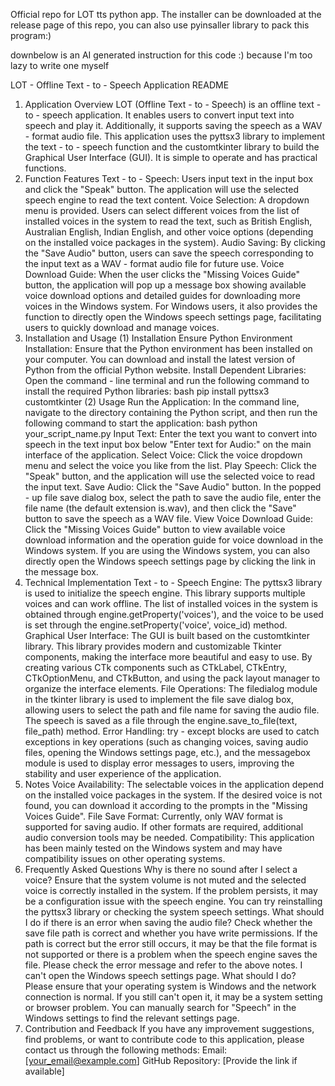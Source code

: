 Official repo for LOT tts python app. The installer can be downloaded at the release page of this repo, you can also use pyinsaller library to pack this program:)

downbelow is an AI generated instruction for this code :) because I'm too lazy to write one myself

LOT - Offline Text - to - Speech Application README
1. Application Overview
LOT (Offline Text - to - Speech) is an offline text - to - speech application. It enables users to convert input text into speech and play it. Additionally, it supports saving the speech as a WAV - format audio file. This application uses the pyttsx3 library to implement the text - to - speech function and the customtkinter library to build the Graphical User Interface (GUI). It is simple to operate and has practical functions.
2. Function Features
Text - to - Speech: Users input text in the input box and click the "Speak" button. The application will use the selected speech engine to read the text content.
Voice Selection: A dropdown menu is provided. Users can select different voices from the list of installed voices in the system to read the text, such as British English, Australian English, Indian English, and other voice options (depending on the installed voice packages in the system).
Audio Saving: By clicking the "Save Audio" button, users can save the speech corresponding to the input text as a WAV - format audio file for future use.
Voice Download Guide: When the user clicks the "Missing Voices Guide" button, the application will pop up a message box showing available voice download options and detailed guides for downloading more voices in the Windows system. For Windows users, it also provides the function to directly open the Windows speech settings page, facilitating users to quickly download and manage voices.
3. Installation and Usage
(1) Installation
Ensure Python Environment Installation: Ensure that the Python environment has been installed on your computer. You can download and install the latest version of Python from the official Python website.
Install Dependent Libraries: Open the command - line terminal and run the following command to install the required Python libraries:
bash
pip install pyttsx3 customtkinter
(2) Usage
Run the Application: In the command line, navigate to the directory containing the Python script, and then run the following command to start the application:
bash
python your_script_name.py
Input Text: Enter the text you want to convert into speech in the text input box below "Enter text for Audio:" on the main interface of the application.
Select Voice: Click the voice dropdown menu and select the voice you like from the list.
Play Speech: Click the "Speak" button, and the application will use the selected voice to read the input text.
Save Audio: Click the "Save Audio" button. In the popped - up file save dialog box, select the path to save the audio file, enter the file name (the default extension is.wav), and then click the "Save" button to save the speech as a WAV file.
View Voice Download Guide: Click the "Missing Voices Guide" button to view available voice download information and the operation guide for voice download in the Windows system. If you are using the Windows system, you can also directly open the Windows speech settings page by clicking the link in the message box.
4. Technical Implementation
Text - to - Speech Engine: The pyttsx3 library is used to initialize the speech engine. This library supports multiple voices and can work offline. The list of installed voices in the system is obtained through engine.getProperty('voices'), and the voice to be used is set through the engine.setProperty('voice', voice_id) method.
Graphical User Interface: The GUI is built based on the customtkinter library. This library provides modern and customizable Tkinter components, making the interface more beautiful and easy to use. By creating various CTk components such as CTkLabel, CTkEntry, CTkOptionMenu, and CTkButton, and using the pack layout manager to organize the interface elements.
File Operations: The filedialog module in the tkinter library is used to implement the file save dialog box, allowing users to select the path and file name for saving the audio file. The speech is saved as a file through the engine.save_to_file(text, file_path) method.
Error Handling: try - except blocks are used to catch exceptions in key operations (such as changing voices, saving audio files, opening the Windows settings page, etc.), and the messagebox module is used to display error messages to users, improving the stability and user experience of the application.
5. Notes
Voice Availability: The selectable voices in the application depend on the installed voice packages in the system. If the desired voice is not found, you can download it according to the prompts in the "Missing Voices Guide".
File Save Format: Currently, only WAV format is supported for saving audio. If other formats are required, additional audio conversion tools may be needed.
Compatibility: This application has been mainly tested on the Windows system and may have compatibility issues on other operating systems.
6. Frequently Asked Questions
Why is there no sound after I select a voice?
Ensure that the system volume is not muted and the selected voice is correctly installed in the system. If the problem persists, it may be a configuration issue with the speech engine. You can try reinstalling the pyttsx3 library or checking the system speech settings.
What should I do if there is an error when saving the audio file?
Check whether the save file path is correct and whether you have write permissions. If the path is correct but the error still occurs, it may be that the file format is not supported or there is a problem when the speech engine saves the file. Please check the error message and refer to the above notes.
I can't open the Windows speech settings page. What should I do?
Please ensure that your operating system is Windows and the network connection is normal. If you still can't open it, it may be a system setting or browser problem. You can manually search for "Speech" in the Windows settings to find the relevant settings page.
7. Contribution and Feedback
If you have any improvement suggestions, find problems, or want to contribute code to this application, please contact us through the following methods:
Email: [your_email@example.com]
GitHub Repository: [Provide the link if available]
